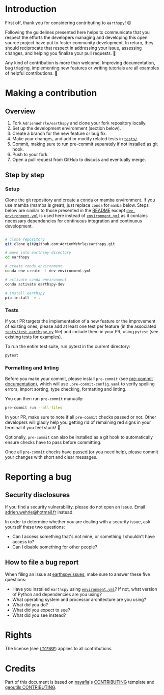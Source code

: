 # Introduction

First off, thank you for considering contributing to `earthspy`! 😊

Following the guidelines presented here helps to communicate that you
respect the efforts the developers managing and developing this open
source project have put to foster community development. In return,
they should reciprocate that respect in addressing your issue,
assessing changes, and helping you finalize your pull requests. 🌻

Any kind of contribution is more than welcome. Improving
documentation, bug triaging, implementing new features or writing
tutorials are all examples of helpful contributions. 🚀

# Making a contribution

## Overview

 1. Fork `AdrienWehrle/earthspy` and clone your fork repository locally.
 2. Set up the development environment (section below).
 3. Create a branch for the new feature or bug fix.
 4. Make your changes, and add or modify related tests in
    [`tests/`](https://github.com/AdrienWehrle/earthspy/tree/main/tests).
 5. Commit, making sure to run pre-commit separately if not installed as git hook.
 6. Push to your fork.
 7. Open a pull request from GitHub to discuss and eventually merge.


## Step by step

### Setup

Clone the git repository and create a
[conda](https://docs.conda.io/projects/conda/en/latest/index.html) or
[mamba](https://mamba.readthedocs.io/en/latest/index.html)
environment. If you use mamba (mamba is great), just replace `conda`
for `mamba` below. Steps below are similar to those presented in the
[README](https://github.com/AdrienWehrle/earthspy/tree/main) except
[`dev-environment.yml`](https://github.com/AdrienWehrle/earthspy/blob/main/dev-environment.yml)
is used here instead of
[`environment.yml`](https://github.com/AdrienWehrle/earthspy/blob/main/dev-environment.yml)
as it contains necessary dependencies for continuous integration and
continuous development.

```bash

# clone repository
git clone git@github.com:AdrienWehrle/earthspy.git

# move into earthspy directory
cd earthspy

# create conda environment
conda env create -f dev-environment.yml

# activate conda environment
conda activate earthspy-dev

# install earthspy
pip install -e .
```

### Tests

If your PR targets the implementation of a new feature or the
improvement of existing ones, please add at least one test per feature
(in the associated
[`tests/test_earthspy.py`](https://github.com/AdrienWehrle/earthspy/blob/main/LICENSE)
file) and include them in your PR, using `pytest` (see existing tests
for examples).

To run the entire test suite, run pytest in the current directory:

```bash
pytest
```


### Formatting and linting

Before you make your commit, please install `pre-commit` (see
[pre-commit documentation](https://pre-commit.com/)), which will use
`.pre-commit-config.yaml` to verify spelling errors, import sorting,
type checking, formatting and linting.

You can then run `pre-commit` manually:

```bash
pre-commit run --all-files
```

In your PR, make sure to note if all `pre-commit` checks passed or
not. Other developers will gladly help you getting rid of remaining
red signs in your terminal if you feel stuck! 🌿

Optionally, `pre-commit` can also be installed as a git hook to
automatically ensure checks have to pass before committing.

Once all `pre-commit` checks have passed (or you need help),
please commit your changes with short and clear messages.


# Reporting a bug

## Security disclosures

If you find a security vulnerability, please do not open an
issue. Email adrien.wehrle@hotmail.fr instead.

In order to determine whether you are dealing with a security issue,
ask yourself these two questions:

- Can I access something that's not mine, or something I shouldn't
  have access to?
- Can I disable something for other people?

## How to file a bug report

When filing an issue at
[earthspy/issues](https://github.com/AdrienWehrle/earthspy/issues),
make sure to answer these five questions:

- Have you installed `earthspy` using
  [`environment.yml`](https://github.com/AdrienWehrle/earthspy/blob/main/LICENSE)?
  If not, what version of Python and dependencies are you using?
- What operating system and processor architecture are you using?
- What did you do?
- What did you expect to see?
- What did you see instead?


# Rights

The license (see
[`LICENSE`](https://github.com/AdrienWehrle/earthspy/blob/main/LICENSE))
applies to all contributions.

# Credits

Part of this document is based on [nayafia](https://github.com/nayafia)'s [CONTRIBUTING](https://github.com/nayafia) template and [geoutils CONTRIBUTING](https://github.com/GlacioHack/geoutils/blob/main/CONTRIBUTING.md).
